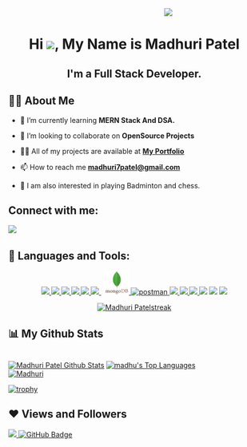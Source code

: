 <!-- ### Hi there 👋 I am Madhuri Patel -->

<!--
**madhuri7patel/madhuri7patel** is a ✨ _special_ ✨ repository because its `README.md` (this file) appears on your GitHub profile.

Here are some ideas to get you started:

- 🔭 I’m currently working on ...
- 🌱 I’m currently learning ...
- 👯 I’m looking to collaborate on ...
- 🤔 I’m looking for help with ...
- 💬 Ask me about ...
- 📫 How to reach me: ...
- 😄 Pronouns: ...
- ⚡ Fun fact: ...
-->

 
<p align="center"><a href="#"><img style="margin-left:27%" width="46%" align="center" height="auto" src="https://sagarmude.netlify.app/static/media/avatar.711110cc.svg" height="175px"/></a></p>

<h1 align="center">Hi <img src="https://raw.githubusercontent.com/MartinHeinz/MartinHeinz/master/wave.gif" width="30px">, My Name is Madhuri Patel</h1>
<h2 align="center">I'm a Full Stack Developer.</h2>

## 🙋‍♂️ About Me

- 🌱 I’m currently learning **MERN Stack And DSA.**

- 👯 I’m looking to collaborate on **OpenSource Projects**

- 👨‍💻 All of my projects are available at **[My Portfolio](https://maddhrsde.dorik.io)**

- 📫 How to reach me **madhuri7patel@gmail.com**

- 🌱 I am also interested in playing Badminton and chess.

## Connect with me:

<p align="center">

<a href = "https://www.linkedin.com/in/madhuri-patel-1230a7201/"><img src="https://img.icons8.com/fluent/48/000000/linkedin.png"/></a>
<!-- <a href = "https://twitter.com/aakashnaykude"><img src="https://img.icons8.com/fluent/48/000000/twitter.png"/></a>
<a href = "https://www.instagram.com/aakash_naykude/"><img src="https://img.icons8.com/fluent/48/000000/instagram-new.png"/></a> -->
</p>

## 🚀 Languages and Tools:

<p align="center"> 
    <a href="https://reactjs.org/" target="_blank"> <img src="https://img.icons8.com/color/48/000000/react-native.png"/> </a>
    <a href="https://developer.mozilla.org/en-US/docs/Web/JavaScript" target="_blank"> <img src="https://img.icons8.com/color/48/000000/javascript.png"/> </a> 
    <a href="https://www.w3.org/html/" target="_blank"> <img src="https://img.icons8.com/color/48/000000/html-5.png"/> </a> 
    <a href="https://www.w3schools.com/css/" target="_blank"> <img src="https://img.icons8.com/color/48/000000/css3.png"/> </a> 
    <a href="https://getbootstrap.com" target="_blank"> <img src="https://img.icons8.com/color/48/000000/bootstrap.png"/> </a>  
    <a style="padding-right:8px;" href="https://nodejs.org" target="_blank"> <img src="https://img.icons8.com/color/48/000000/nodejs.png"/> </a> 
    <a href="https://www.mongodb.com/" target="_blank"> <img src="https://raw.githubusercontent.com/devicons/devicon/master/icons/mongodb/mongodb-original-wordmark.svg" alt="mongodb" width="48" height="48"/> </a> 
    <a href="https://postman.com" target="_blank"> <img src="https://www.vectorlogo.zone/logos/getpostman/getpostman-icon.svg" alt="postman" width="45" height="45"/> </a>   
    <a href="https://git-scm.com/" target="_blank"> <img src="https://img.icons8.com/color/48/000000/git.png"/> </a> 
    <a href="https://redux.js.org" target="_blank"> <img src="https://img.icons8.com/color/48/000000/redux.png"/> </a>
    <a href="https://expressjs.com" target="_blank"> <img src="https://img.icons8.com/color/48/000000/express.png"/> </a>
    <a href="https://icons8.com/icon/111953/json"><img src="https://img.icons8.com/material-outlined/48/000000/json.png"/></a>
    <a href="https://icons8.com/icon/24895/npm"><img src="https://img.icons8.com/color/48/000000/npm.png"/></a>
    <a href="https://icons8.com/icon/gFw7X5Tbl3ss/material-ui"><img src="https://img.icons8.com/color/48/000000/material-ui.png"/></a>
</p>

<!-- [![React Badge](https://img.shields.io/badge/-React-61DBFB?style=for-the-badge&labelColor=black&logo=react&logoColor=61DBFB)](#)  [![Javascript Badge](https://img.shields.io/badge/-Javascript-F0DB4F?style=for-the-badge&labelColor=black&logo=javascript&logoColor=F0DB4F)](#) [![Typescript Badge](https://img.shields.io/badge/-Typescript-007acc?style=for-the-badge&labelColor=black&logo=typescript&logoColor=007acc)](#) [![Nodejs Badge](https://img.shields.io/badge/-Nodejs-3C873A?style=for-the-badge&labelColor=black&logo=node.js&logoColor=3C873A)](#) [![GraphQL Badge](https://img.shields.io/badge/-GraphQl-e535ab?style=for-the-badge&labelColor=black&logo=node.js&logoColor=e535ab)](#) -->


<p align="center">
    <a href="https://github.com/madhuri7patel">
        <img title="🔥 Get streak stats for your profile at git.io/streak-stats" alt="Madhuri Patelstreak" src="https://github-readme-streak-stats.herokuapp.com/?user=madhuri7patel&theme=black-ice&hide_border=true&stroke=0000&background=060A0CD0"/>
    </a>
</p>

## 📊 My Github Stats

<br/>
    <a href="https://maddhrsde.dorik.io/"><img alt="Madhuri Patel Github Stats" style="width:57%" src="https://github-readme-stats.vercel.app/api?username=madhuri7patel&show_icons=true&count_private=true&theme=react&hide_border=true&bg_color=0D1117" /></a>
<a href="https://github.com/madhuri7patel/github-readme-stats"><img alt="madhu's Top Languages" style="width:42%" src="https://github-readme-stats.vercel.app/api/top-langs/?username=madhuri7patel&langs_count=8&count_private=true&layout=compact&theme=react&hide_border=true&bg_color=0D1117" /></a>


<br/> 

<a href="https://github.com/madhuri7patel/github-readme-activity-graph">
<img alt="Madhuri" Activity Graph" src="https://activity-graph.herokuapp.com/graph?username=madhuri7patel&bg_color=0D1117&color=5BCDEC&line=5BCDEC&point=FFFFFF&hide_border=true" />
</a>
<br/> 

[![trophy](https://github-profile-trophy.vercel.app/?username=madhuri7patel)](https://github.com/ryo-ma/github-profile-trophy)




## ❤ Views and Followers

<a href="https://github.com/madhuri7patel">
    <img src="https://komarev.com/ghpvc/?username=madhuri7patel">
</a>
<a href="https://github.com/madhuri7patel"><img src="https://img.shields.io/github/followers/madhuri7patel?label=Followers&style=social" alt="GitHub Badge"></a>
